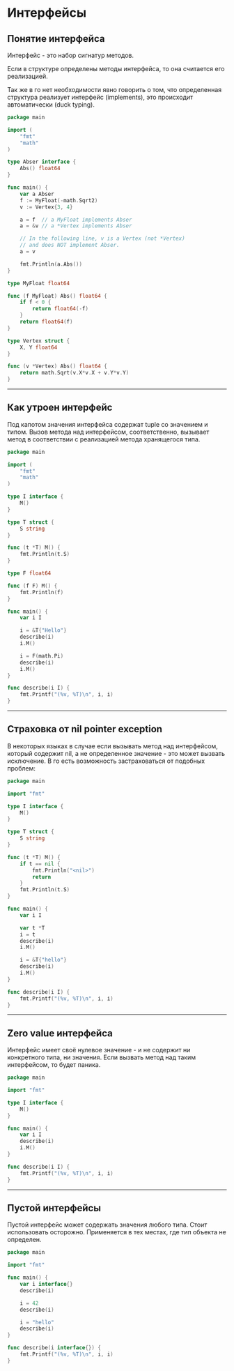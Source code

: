 # Интерфейсы

## Понятие интерфейса
Интерфейс - это набор сигнатур методов. 

Если в структуре определены методы интерфейса, то она считается его реализацией.

Так же в го нет необходимости явно говорить о том, что определенная структура реализует интерфейс (implements), это происходит автоматически (duck typing).

```go
package main

import (
	"fmt"
	"math"
)

type Abser interface {
	Abs() float64
}

func main() {
	var a Abser
	f := MyFloat(-math.Sqrt2)
	v := Vertex{3, 4}

	a = f  // a MyFloat implements Abser
	a = &v // a *Vertex implements Abser

	// In the following line, v is a Vertex (not *Vertex)
	// and does NOT implement Abser.
	a = v

	fmt.Println(a.Abs())
}

type MyFloat float64

func (f MyFloat) Abs() float64 {
	if f < 0 {
		return float64(-f)
	}
	return float64(f)
}

type Vertex struct {
	X, Y float64
}

func (v *Vertex) Abs() float64 {
	return math.Sqrt(v.X*v.X + v.Y*v.Y)
}

```

---

## Как утроен интерфейс

Под капотом значения интерфейса содержат tuple со значением и типом. Вызов метода над интерфейсом, соответственно, вызывает метод в соответствии с реализацией метода хранящегося типа.

```go
package main

import (
	"fmt"
	"math"
)

type I interface {
	M()
}

type T struct {
	S string
}

func (t *T) M() {
	fmt.Println(t.S)
}

type F float64

func (f F) M() {
	fmt.Println(f)
}

func main() {
	var i I

	i = &T{"Hello"}
	describe(i)
	i.M()

	i = F(math.Pi)
	describe(i)
	i.M()
}

func describe(i I) {
	fmt.Printf("(%v, %T)\n", i, i)
}

```

---

## Страховка от nil pointer exception

В некоторых языках в случае если вызывать метод над интерфейсом, который содержит nil, а не определенное значение - это может вызвать исключение. В го есть возможность застраховаться от подобных проблем:

```go
package main

import "fmt"

type I interface {
	M()
}

type T struct {
	S string
}

func (t *T) M() {
	if t == nil {
		fmt.Println("<nil>")
		return
	}
	fmt.Println(t.S)
}

func main() {
	var i I

	var t *T
	i = t
	describe(i)
	i.M()

	i = &T{"hello"}
	describe(i)
	i.M()
}

func describe(i I) {
	fmt.Printf("(%v, %T)\n", i, i)
}

```

---

## Zero value интерфейса

Интерфейс имеет своё нулевое значение - и не содержит ни конкретного типа, ни значения. Если вызвать метод над таким интерфейсом, то будет паника.

```go
package main

import "fmt"

type I interface {
	M()
}

func main() {
	var i I
	describe(i)
	i.M()
}

func describe(i I) {
	fmt.Printf("(%v, %T)\n", i, i)
}

```

---

## Пустой интерфейсы

Пустой интерфейс может содержать значения любого типа. Стоит использовать осторожно. Применяется в тех местах, где тип объекта не определен.

```go
package main

import "fmt"

func main() {
	var i interface{}
	describe(i)

	i = 42
	describe(i)

	i = "hello"
	describe(i)
}

func describe(i interface{}) {
	fmt.Printf("(%v, %T)\n", i, i)
}

```

